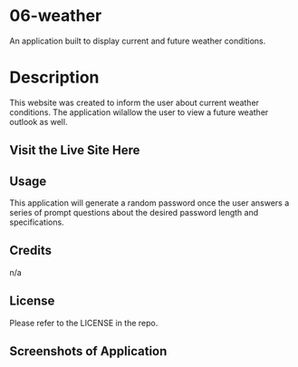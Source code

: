 # 06-weather

An application built to display current and future weather conditions.

# Description

This website was created to inform the user about current weather conditions. The application wilallow the user to view a future weather outlook as well. 

## Visit the Live Site Here


## Usage

This application will generate a random password once the user answers a series of prompt questions about the desired password length and specifications.

## Credits

n/a

## License

Please refer to the LICENSE in the repo.

## Screenshots of Application


